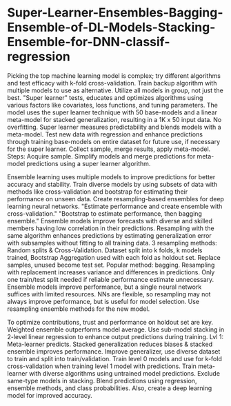 # Super-Learner-Ensembles-Bagging-Ensemble-of-DL-Models-Stacking-Ensemble-for-DNN-classif-regression

Picking the top machine learning model is complex; try different algorithms and test efficacy with k-fold cross-validation. Train backup algorithm with multiple models to use as alternative. Utilize all models in group, not just the best. "Super learner" tests, educates and optimizes algorithms using various factors like covariates, loss functions, and tuning parameters. The model uses the super learner technique with 50 base-models and a linear meta-model for stacked generalization, resulting in a 1K x 50 input data. No overfitting. Super learner measures predictability and blends models with a meta-model. Test new data with regression and enhance predictions through training base-models on entire dataset for future use, if necessary for the super learner. Collect sample, merge results, apply meta-model. Steps: Acquire sample. Simplify models and merge predictions for meta-model predictions using a super learner algorithm.

Ensemble learning uses multiple models to improve predictions for better accuracy and stability. Train diverse models by using subsets of data with methods like cross-validation and bootstrap for estimating their performance on unseen data. Create resampling-based ensembles for deep learning neural networks. "Estimate performance and create ensemble with cross-validation." "Bootstrap to estimate performance, then bagging ensemble." Ensemble models improve forecasts with diverse and skilled members having low correlation in their predictions. Resampling with the same algorithm enhances predictions by estimating generalization error with subsamples without fitting to all training data. 3 resampling methods: Random splits & Cross-Validation. Dataset split into k folds, k models trained, Bootstrap Aggregation used with each fold as holdout set. Replace samples, unused become test set. Popular method: bagging. Resampling with replacement increases variance and differences in predictions. Only one train/test split needed if reliable performance estimate unnecessary. Ensemble models improve performance, but a single neural network suffices with limited resources. NNs are flexible, so resampling may not always improve performance, but is useful for model selection. Use resampling ensemble methods for the new model.

To optimize contributions, trust and performance on holdout set are key. Weighted ensemble outperforms model average. Use sub-model stacking in 2-level linear regression to enhance output predictions during training. Lvl 1: Meta-learner predicts. Stacked generalization reduces biases & stacked ensemble improves performance. Improve generalizer, use diverse dataset to train and split into train/validation. Train level 0 models and use for k-fold cross-validation when training level 1 model with predictions. Train meta-learner with diverse algorithms using untrained model predictions. Exclude same-type models in stacking. Blend predictions using regression, ensemble methods, and class probabilities. Also, create a deep learning model for improved accuracy.
